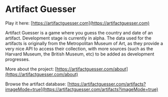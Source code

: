 # Artifact Guesser

Play it here: [https://artifactguesser.com](https://artifactguesser.com)

Artifact Guesser is a game where you guess the country and date of an artifact. Development stage is currently in alpha.
The data used for the artifacts is originally from the Metropolitan Museum of Art, as they provide a very nice API to access their collection, with more sources (such as the Harvard Museum, the British Museum, etc) to be added as development progresses.

More about the project: [https://artifactguesser.com/about](https://artifactguesser.com/about)

Browse the artifact database: [https://artifactguesser.com/artifacts?imageMode=true](https://artifactguesser.com/artifacts?imageMode=true)

